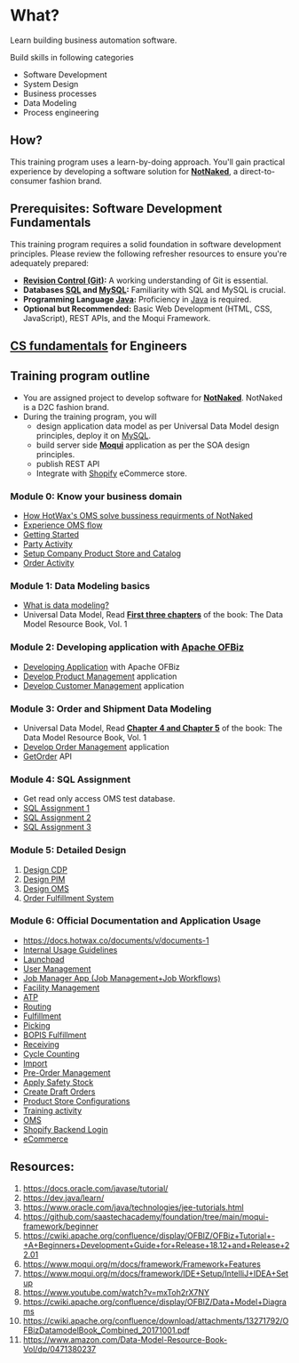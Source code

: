 # What?
Learn building business automation software.

Build skills in following categories
*  Software Development
*  System Design
*  Business processes
*  Data Modeling
*  Process engineering

## How?
This training program uses a learn-by-doing approach. You'll gain practical experience by developing a software solution for **[NotNaked](ubpl/NotNaked/Introduction.md)**, a direct-to-consumer fashion brand.

## Prerequisites: Software Development Fundamentals
This training program requires a solid foundation in software development principles. Please review the following refresher resources to ensure you're adequately prepared:

* **[Revision Control (Git)](https://www.scaler.com/topics/git/):**  A working understanding of Git is essential.
* **Databases [SQL](https://www.scaler.com/topics/sql/) and [MySQL](https://www.scaler.com/topics/course/sql-using-mysql-course/):**  Familiarity with SQL and MySQL is crucial.
* **Programming Language [Java](https://www.scaler.com/topics/java/):**  Proficiency in [Java](https://docs.oracle.com/javase/tutorial/) is required.
* **Optional but Recommended:** Basic Web Development (HTML, CSS, JavaScript), REST APIs, and the Moqui Framework.

## [CS fundamentals](cs-fundamentals) for Engineers

## Training program outline
* You are assigned project to develop software for **[NotNaked](ubpl/NotNaked/Introduction.md)**. NotNaked is a D2C fashion brand.
* During the training program, you will
    * design application data model as per Universal Data Model design principles, deploy it on [MySQL](https://www.mysql.com/).
    * build server side **[Moqui](https://www.moqui.org)** application as per the SOA design principles.
    * publish REST API
    * Integrate with [Shopify](https://shopify.dev/docs/api/) eCommerce store.

### Module 0: Know your business domain
* [How HotWax's OMS solve bussiness requirments of NotNaked](https://www.hotwax.co/product/omnichannel-order-management-system/)
* [Experience OMS flow](ubpl/NotNaked/ExperienceOmsFlow.md)
* [Getting Started](https://ofbiz.apache.org/developers.html)
* [Party Activity](udm/beginner/activity.md#party-data-model)
* [Setup Company Product Store and Catalog](udm/beginner/activity.md#setup-up-company-product-store-and-catalog)
* [Order Activity](udm/beginner/activity.md#order)

### Module 1: Data Modeling basics
*  [What is data modeling?](https://www.ibm.com/topics/data-modeling)
*  Universal Data Model, Read **[First three chapters](udm/readme.md)** of the book: The Data Model Resource Book, Vol. 1

### Module 2: Developing application with [Apache OFBiz](https://ofbiz.apache.org)
* [Developing Application](https://cwiki.apache.org/confluence/display/OFBIZ/OFBiz+Tutorial+-+A+Beginners+Development+Guide+for+Release+18.12+and+Release+22.01) with Apache OFBiz
* [Develop Product Management](ofbiz-framework/intermediate/developing_find_product.md) application
* [Develop Customer Management](ofbiz-framework/intermediate/developing_find_customer.md) application

### Module 3: Order and Shipment Data Modeling
* Universal Data Model, Read **[Chapter 4 and Chapter 5](udm/readme.md#chapter-4-ordering-products)** of the book: The Data Model Resource Book, Vol. 1
* [Develop Order Management](ofbiz-framework/intermediate/developing_find_order.md) application
* [GetOrder](ofbiz-framework/intermediate/activity-get-order-json.md) API 

### Module 4: SQL Assignment
* Get read only access OMS test database.
* [SQL Assignment 1](udm/intermediate/sql-assignment/sql-assignment-1.md)
* [SQL Assignment 2](udm/intermediate/sql-assignment/sql-assignment-2.md)
* [SQL Assignment 3](udm/intermediate/sql-assignment/sql-assignment-3.md)

### Module 5: Detailed Design
1. [Design CDP](udm/beginner/activity-design-cdp.md)
2. [Design PIM](udm/beginner/activity-design-pim.md)
3. [Design OMS](udm/intermediate/data-model-assignment/activity-design-order.md)
4. [Order Fulfillment System](udm/intermediate/data-model-assignment/activity-design-fulfillment.md)


### Module 6: Official Documentation and Application Usage
* https://docs.hotwax.co/documents/v/documents-1
* [Internal Usage Guidelines](https://docs.hotwax.co/everything#shopify)
* [Launchpad](https://launchpad.hotwax.io/home)
* [User Management](https://launchpad.hotwax.io/login?redirectUrl=https://users-dev.hotwax.io/login)
* [Job Manager App (Job Management+Job Workflows)](https://docs.hotwax.co/documents/v/retail-operations/workflow/job-manager)
* [Facility Management](https://facilities.hotwax.io/tabs/find-facilities)
* [ATP](https://launchpad.hotwax.io/login?isLoggedOut=true&redirectUrl=https://atp.hotwax.io/login)
* [Routing](https://launchpad.hotwax.io/login?isLoggedOut=true&redirectUrl=https://order-routing.hotwax.io/login)
* [Fulfillment](https://launchpad.hotwax.io/login?redirectUrl=https://fulfillment-dev.hotwax.io/login)
* [Picking](https://picking-dev.hotwax.io/)
* [BOPIS Fulfillment](https://bopis-dev.hotwax.io/)
* [Receiving](https://launchpad.hotwax.io/login?redirectUrl=https://receiving-dev.hotwax.io/login)
* [Cycle Counting](https://inventorycount-dev.hotwax.io/login)
* [Import](https://import.hotwax.io/purchase-order)
* [Pre-Order Management](https://launchpad.hotwax.io/login?redirectUrl=https://preorder-dev.hotwax.io/login)
* [Apply Safety Stock](https://docs.hotwax.co/documents/v/retail-operations/inventory/safety-stock)
* [Create Draft Orders](https://docs.google.com/document/d/1ucpl4w0bt_EPL8jS1KCENKwS2FuPvMlGbMBrZmCNg40/edit?usp=sharing)
* [Product Store Configurations](https://docs.hotwax.co/documents/v/system-admins/product-store/product-store)
* [Training activity](https://docs.google.com/document/d/1ceDBoj3MeHvJFoCOK3WvZFBxNCc7T_xS1iZaMZxqaF8/edit?tab=t.0#heading=h.y8japeeqpuci)
* [OMS](https://dev-oms.hotwax.io/commerce/control/main)
* [Shopify Backend Login](https://admin.shopify.com/store/hc-sandbox/orders)
* [eCommerce](https://hc-sandbox.myshopify.com/)

## Resources:

1. https://docs.oracle.com/javase/tutorial/
2. https://dev.java/learn/
3. https://www.oracle.com/java/technologies/jee-tutorials.html
4. https://github.com/saastechacademy/foundation/tree/main/moqui-framework/beginner
5. https://cwiki.apache.org/confluence/display/OFBIZ/OFBiz+Tutorial+-+A+Beginners+Development+Guide+for+Release+18.12+and+Release+22.01
6. https://www.moqui.org/m/docs/framework/Framework+Features
7. https://www.moqui.org/m/docs/framework/IDE+Setup/IntelliJ+IDEA+Setup
8. https://www.youtube.com/watch?v=mxToh2rX7NY
9. https://cwiki.apache.org/confluence/display/OFBIZ/Data+Model+Diagrams
10. https://cwiki.apache.org/confluence/download/attachments/13271792/OFBizDatamodelBook_Combined_20171001.pdf
11. https://www.amazon.com/Data-Model-Resource-Book-Vol/dp/0471380237
